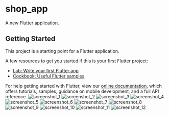 # shop_app

A new Flutter application.

## Getting Started

This project is a starting point for a Flutter application.

A few resources to get you started if this is your first Flutter project:

- [Lab: Write your first Flutter app](https://flutter.dev/docs/get-started/codelab)
- [Cookbook: Useful Flutter samples](https://flutter.dev/docs/cookbook)

For help getting started with Flutter, view our
[online documentation](https://flutter.dev/docs), which offers tutorials,
samples, guidance on mobile development, and a full API reference.
![screenshot_1](https://user-images.githubusercontent.com/87347374/135836126-fd9e5cf4-ee10-4b1e-9acf-8e0120073b25.png)
![screenshot_2](https://user-images.githubusercontent.com/87347374/135836166-73b2b16f-e122-428e-8f18-caf002e72407.png)
![screenshot_3](https://user-images.githubusercontent.com/87347374/135836199-e0904d79-1837-4cd9-bdd4-7de29b4dc74e.png)
![screenshot_4](https://user-images.githubusercontent.com/87347374/135836227-83420919-c455-4b1a-aee4-6d4ceb4dfd76.png)
![screenshot_5](https://user-images.githubusercontent.com/87347374/135836246-e8a75bee-574b-4f6d-b292-4af3d329a8b5.png)
![screenshot_6](https://user-images.githubusercontent.com/87347374/135836257-9ab96d45-76b9-4ea2-b922-fda48aeb7bbb.png)
![screenshot_7](https://user-images.githubusercontent.com/87347374/135836281-b297f4a8-d3fd-46aa-9167-3efc71059bbd.png)
![screenshot_8](https://user-images.githubusercontent.com/87347374/135836299-aab39fbf-94f5-478d-ac6a-c5efeebba6bd.png)
![screenshot_9](https://user-images.githubusercontent.com/87347374/135836311-0657f46b-8e1d-42eb-a708-a8d649338478.png)
![screenshot_10](https://user-images.githubusercontent.com/87347374/135836327-55e2dc27-d103-46f5-a5f8-dff4ddfda212.png)
![screenshot_11](https://user-images.githubusercontent.com/87347374/135836338-59f963c6-a9c0-4e3e-ada4-724f3c852b78.png)
![screenshot_12](https://user-images.githubusercontent.com/87347374/135836343-e08fd641-e533-4579-9aaa-e13f9edfd96c.png)

